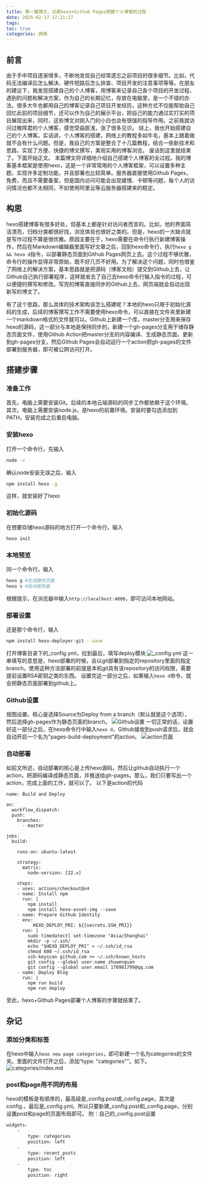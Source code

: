 ```yaml
---
title: 第一篇博文，记录hexo+Github Pages搭建个人博客的过程
date: 2025-02-17 17:21:27
tags:
toc: true
categories: 网络
---
```


## 前言
由于手中项目逐渐增多，不断地发现自己经常遗忘之前项目的很多细节。比如，代码无法编译后怎么解决、硬件短路后怎么排查、项目开发的注意事项等等。在朋友的建议下，我发现搭建自己的个人博客，用博客来记录自己各个项目的开发过程、遇到的问题和解决方案，作为自己的长期记忆，存放在电脑里，是一个不错的办法。很多大牛也都用自己的博客记录自己项目开发经历，这种方式不仅能帮助自己回忆此前的项目细节，还可以作为自己的展示平台，把自己的能力通过实打实的项目展现出来，同时，这些博文对刚入门的小白也会有很强的指导作用。之前我就访问过稚晖君的个人博客，感觉受益匪浅，涨了很多见识。
综上，我也开始搭建自己的个人博客。实话讲，个人博客的搭建，网络上的教程多如牛毛，基本上跟着做就不会有什么问题。但是，我自己的方案是整合了十几篇教程，结合一些新技术和思路，实现了方便、快捷的博文撰写，美观实用的博客浏览。
废话到这里就结束了。下面开始正文。
本篇博文将详细地介绍自己搭建个人博客的全过程。我的博客基本框架是使用hexo，这是一个非常常用的个人博客框架，可以设置多种主题，实现许多定制功能，并且部署也比较简单。服务器直接使用Github Pages，免费，而且不需要备案，但是国内访问可能会出现缓慢、卡顿等问题，每个人的访问情况也都不太相同，不如使用阿里云等云服务器搭建来的稳定。

## 构思
hexo搭建博客有很多好处，但基本上都是针对访问者而言的。比如，他的界面简洁漂亮，归档分类都很好找，浏览体验也很好之类的。但是，hexo的一大缺点就是写作过程不算是很优雅。原因主要在于，hexo需要在命令行执行新建博客操作，然后在Markdown编辑器里面写好文章之后，回到hexo命令行，执行`hexo g && hexo d`指令，以部署静态页面到Github Pages网页上去。这个过程不够优雅，命令行的操作显得非常原始，既不好几页不好用。为了解决这个问题，同时也借鉴了网络上的解决方案，基本思路就是把源码（博客文档）提交到Github上去，让Github自己执行部署程序，这样就省去了自己去hexo命令行输入指令的过程，可以便捷的撰写和修改。写完的博客直接同步的Github上去，网页端就会自动出现新写的博文了。

有了这个思路，那么具体的技术架构该怎么搭建呢？本地的hexo只用于初始化源码的生成，后续的博客撰写工作不需要使用hexo命令，可以直接在文件夹里新建一个markdown格式的文件就可以。Github上新建一个库，master分支用来保存hexo的源码，这一部分与本地是保持同步的，新建一个gh-pages分支用于储存静态页面文件，使用Github Action把master分支的内容编译、生成静态页面，更新到gh-pages分支，然后Github Pages会自动运行一个action把gh-pages的文件部署到服务器，即可被公网访问打开。

## 搭建步骤

### 准备工作
首先，电脑上需要安装Git。后续的本地云端源码的同步工作都依赖于这个环境。其次，电脑上需要安装node.js，是hexo的前置环境。安装时要勾选添加到PATH，安装完成之后重启电脑。
### 安装hexo
打开一个命令行，先输入
```bash
node -v
```
确认node安装无误之后，输入
```bash
npm install hexo -g
```
这样，就安装好了hexo
### 初始化源码
在想要存储hexo源码的地方打开一个命令行，输入
```bash
hexo init
```
### 本地预览
同一个命令行，输入
```bash
hexo g #生成静态页面
hexo s #启动服务器
```
根据提示，在浏览器中输入`http://localhost:4000`，即可访问本地网站。
### 部署设置
还是那个命令行，输入
```bash
npm install hexo-deployer-git --save
```
打开博客目录下的_config.yml，拉到最后，填写deploy模块
![_config.yml](第一篇博文/image.png)
这一串填写的意思是，hexo部署的时候，会以git部署到指定的repository里面的指定branch。使用这种方法部署的前提是本机git具有该repository的访问权限，需要提前设置RSA密钥之类的东西。
设置完这一部分之后，如果输入`hexo d`命令，就会把静态页面部署到github上。
### Github设置
按图设置。核心是选择Source为Deploy from a branch（默认就是这个选项），然后选择gh-pages作为静态页面的branch。
![Github设置](第一篇博文/image-1.png)
一切正常的话，设置好这一部分之后，在hexo命令行中输入`hexo d`，Github接收到push请求后，就会自动开启一个名为"pages-build-deployment"的action。
![action页面](第一篇博文/image-2.png)
### 自动部署
如前文所述，自动部署的核心是上传hexo源码，然后让github自动执行一个action，把源码编译成静态页面，并推送给gh-pages。那么，我们只要写出一个action，完成上面的工作，就可以了。
以下是action的代码
```
name: Build and Deploy

on:
  workflow_dispatch:
  push:
    branches:
      - master

jobs:
  build:

    runs-on: ubuntu-latest

    strategy:
      matrix:
        node-version: [22.x]

    steps:
    - uses: actions/checkout@v4
    - name: Install npm
      run: |
        npm install
        npm install hexo-asset-img --save
    - name: Prepare Github Identity
      env:
          HEXO_DEPLOY_PRI: ${{secrets.SSH_PRI}}
      run: |
        sudo timedatectl set-timezone "Asia/Shanghai"
        mkdir -p ~/.ssh/
        echo "$HEXO_DEPLOY_PRI" > ~/.ssh/id_rsa
        chmod 600 ~/.ssh/id_rsa
        ssh-keyscan github.com >> ~/.ssh/known_hosts
        git config --global user.name zhuwenguan
        git config --global user.email 170981799@qq.com
    - name: Deploy Blog
      run: |
        npm run build
        npm run deploy
```
至此，hexo+Github Pages部署个人博客的步骤就结束了。

## 杂记

### 添加分类和标签
在hexo中输入`hexo new page categories`，即可新建一个名为categories的文件夹。里面的文件打开之后，添加“type: "categories"”。如下。
![categories/index.md](第一篇博文/image-3.png)
### post和page用不同的布局
hexo的模板是有顺序的，最高级是_config.post或_config.page，其次是config.<theme>，最后是_config.yml。所以只要新建_config.post和_config.page，分别设置post和page的页面布局即可。
附：自己的_config.post设置
```css
widgets:
    -
        type: categories
        position: left
    -
        type: recent_posts
        position: left
    -
        type: toc
        position: right
```